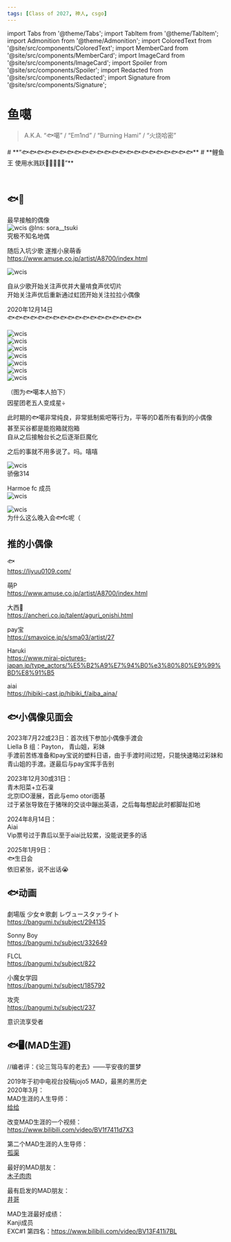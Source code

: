 ```yaml
---
tags: [Class of 2027, 神人, csgo]
---
```


import Tabs from '@theme/Tabs';
import TabItem from '@theme/TabItem';
import Admonition from '@theme/Admonition';
import ColoredText from '@site/src/components/ColoredText';
import MemberCard from '@site/src/components/MemberCard';
import ImageCard from '@site/src/components/ImageCard';
import Spoiler from '@site/src/components/Spoiler';
import Redacted from '@site/src/components/Redacted';
import Signature from '@site/src/components/Signature';

# 鱼噶

> A.K.A. “🐟噶” / “Em1nd” / “Burning Hami” / “火烧哈密” 

<Admonition type="tip" icon="🐟" title="进条目啥都别说，先一起喊：">
# **“🐟🐟🐟🐟🐟🐟🐟🐟🐟🐟🐟🐟🐟🐟🐟🐟🐟🐟🐟🐟🐟🐟🐟**
# **鲤鱼王 使用水溅跃🌊🌊🌊🌊🌊”**
</Admonition>

<MemberCard
  name="鱼噶"
  subtitle="词条主角"
  avatar="https://lain.bgm.tv/pic/user/l/000/75/31/753151.jpg"
  link="https://bgm.tv/user/753151"
/>

<br />

## 🐟🎤
最早接触的偶像\
![wcis](/img/reality/people/Picture1.jpg) 
@Ins: sora__tsuki \
究极不知名地偶

随后入坑少歌 遂推小泉萌香 \
https://www.amuse.co.jp/artist/A8700/index.html

![wcis](/img/reality/people/Picture2.png)  

自从少歌开始关注声优并大量啃食声优切片\
开始关注声优后重新通过虹团开始关注拉拉小偶像

2020年12月14日\
🐟🐟🐟🐟🐟🐟🐟🐟🐟🐟🐟🐟🐟🐟🐟🐟🐟🐟 

![wcis](/img/reality/people/l1.jpg)  
![wcis](/img/reality/people/l2.png)  
![wcis](/img/reality/people/l3.png)  
![wcis](/img/reality/people/l4.png)  
![wcis](/img/reality/people/l5.png)  
![wcis](/img/reality/people/l6.png)  
![wcis](/img/reality/people/l7.png)  

（图为🐟噶本人拍下）\
因星团老五人变成星÷

此时期的🐟噶非常纯良，非常抵制紫吧等行为，平等的D着所有看到的小偶像\
<Spoiler>甚至买谷都是能抱箱就抱箱</Spoiler> \
<Spoiler>自从之后接触台长之后逐渐巨魔化</Spoiler>

之后的事就不用多说了。吗。嘻嘻

![wcis](/img/reality/people/liyuu314.png)  
骄傲314

Harmoe fc 成员\
![wcis](/img/reality/people/membercard.png)  

![wcis](/img/reality/people/Picture12.jpg)  
<Spoiler>为什么这么晚入会🐟fc呢（</Spoiler>

## 推的小偶像

🐟\
https://liyuu0109.com/

萌P\
https://www.amuse.co.jp/artist/A8700/index.html

大西🐰\
https://ancheri.co.jp/talent/aguri_onishi.html

pay宝\
https://smavoice.jp/s/sma03/artist/27

Haruki\
https://www.mirai-pictures-japan.jp/type_actors/%E5%B2%A9%E7%94%B0%e3%80%80%E9%99%BD%E8%91%B5

aiai\
https://hibiki-cast.jp/hibiki_f/aiba_aina/

## 🐟小偶像见面会

2023年7月22或23日：首次线下参加小偶像手渡会\
Liella  B 组：Payton， 青山姐，彩妹\
手渡前苦练准备和pay宝说的塑料日语，由于手渡时间过短，只能快速略过彩妹和青山姐的手渡。遂最后与pay宝挥手告别

2023年12月30或31日：\
青木阳菜+立石凜\
北京IDO漫展，首此与emo otori面基\
<Spoiler>过于紧张导致在于猪咪的交谈中蹦出英语，之后每每想起此时都脚趾扣地</Spoiler>

2024年8月14日：\
Aiai\
Vip票号过于靠后以至于aiai比较累，没能说更多的话

2025年1月9日：\
🐟生日会\
<Spoiler>依旧紧张，说不出话😭</Spoiler>

## 🐟动画

劇場版 少女☆歌劇 レヴュースタァライト\
https://bangumi.tv/subject/294135

Sonny Boy\
https://bangumi.tv/subject/332649

FLCL\
https://bangumi.tv/subject/822

小魔女学园\
https://bangumi.tv/subject/185792

攻壳\
https://bangumi.tv/subject/237

<Spoiler>意识流享受者</Spoiler>

## 🐟🖥(MAD生涯)
//编者评：《论三驾马车的老去》——平安夜的噩梦

<Spoiler>2019年于初中电视台投稿jojo5 MAD，最黑的黑历史</Spoiler>\
2020年3月：\
MAD生涯的人生导师：\
[给给](https://space.bilibili.com/3731630)

改变MAD生涯的一个视频：\
https://www.bilibili.com/video/BV1f7411d7X3

第二个MAD生涯的人生导师：\
[孤渠](https://space.bilibili.com/3952611)

最好的MAD朋友：\
[木子肉肉](https://space.bilibili.com/59114993)

最有启发的MAD朋友：\
[井哥](https://space.bilibili.com/44566166)

MAD生涯最好成绩：\
Kanji成员\
EXC#1 第四名：https://www.bilibili.com/video/BV13F411i7BL


